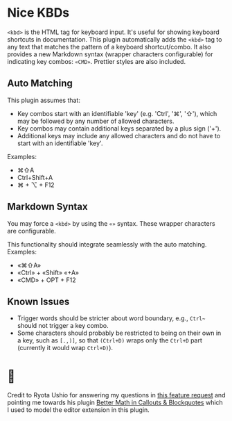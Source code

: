 # Nice KBDs

`<kbd>` is the HTML tag for keyboard input. It's useful for showing keyboard shortcuts in documentation. This plugin automatically adds the `<kbd>` tag to any text that matches the pattern of a keyboard shortcut/combo. It also provides a new Markdown syntax (wrapper characters configurable) for indicating key combos: `«CMD»`. Prettier styles are also included.

## Auto Matching

This plugin assumes that:
- Key combos start with an identifiable 'key' (e.g. 'Ctrl', '⌘', '⇧'), which may be followed by any number of allowed characters.
- Key combos may contain additional keys separated by a plus sign ('+').
- Additional keys may include any allowed characters and do not have to start with an identifiable 'key'.

Examples:
- ⌘⇧A
- Ctrl+Shift+A
- ⌘ + ⌥ + F12

## Markdown Syntax

You may force a `<kbd>` by using the `«»` syntax. These wrapper characters are configurable.

This functionality should integrate seamlessly with the auto matching. Examples:
- «⌘⇧A»
- «Ctrl» + «Shift» «+A»
- «CMD» + OPT + F12

## Known Issues

- Trigger words should be stricter about word boundary, e.g., `Ctrl~` should not trigger a key combo.
- Some characters should probably be restricted to being on their own in a key, such as `[.,)]`, so that `(Ctrl+D)` wraps only the `Ctrl+D` part (currently it would wrap `Ctrl+D)`).

# 🎩

Credit to Ryota Ushio for answering my questions in [this feature request](https://forum.obsidian.md/t/plugin-api-expose-live-edit-functionality-for-extension/73447/7) and pointing me towards his plugin [Better Math in Callouts & Blockquotes](https://github.com/RyotaUshio/obsidian-math-in-callout/blob/master/src/decorations.ts) which I used to model the editor extension in this plugin.
